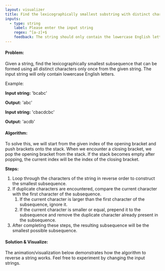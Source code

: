 ```yaml
---
layout: visualizer
title: Find the lexicographically smallest substring with distinct characters
inputs:
  - type: string
    label: Please enter the input string
    regex: ^[a-z]+$
    feedback: The string should only contain the lowercase English letters.
---
```


#### Problem:

Given a string, find the lexicographically smallest subsequence that can be formed using all distinct characters only once from the given string. The input string will only contain lowercase English letters.

Example: 

**Input string:** 'bcabc'

**Output:** 'abc'

**Input string:** 'cbacdcbc'

**Output:** 'acdb'

#### Algorithm:

To solve this, we will start from the given index of the opening bracket and push brackets onto the stack. When we encounter a closing bracket, we pop the opening bracket from the stack. If the stack becomes empty after popping, the current index will be the index of the closing bracket.

**Steps:**

1. Loop through the characters of the string in reverse order to construct the smallest subsequence.
2. If duplicate characters are encountered, compare the current character with the first character of the subsequence.
    1. If the current character is larger than the first character of the subsequence, ignore it.
    2. If the current character is smaller or equal, prepend it to the subsequence and remove the duplicate character already present in the subsequence.
3. After completing these steps, the resulting subsequence will be the smallest possible subsequence.

#### Solution & Visualize:

The animation/visualization below demonstrates how the algorithm to reverse a string works. Feel free to experiment by changing the input strings.
